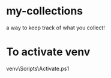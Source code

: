 # my-collections
a way to keep track of what you collect!

# To activate venv
venv\Scripts\Activate.ps1
